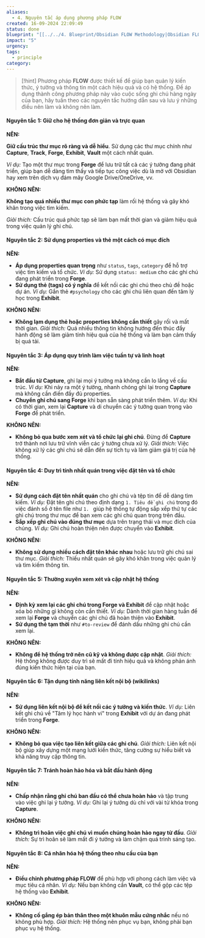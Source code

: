 ```yaml
---
aliases:
  - 4. Nguyên tắc áp dụng phương pháp FLOW
created: 16-09-2024 22:09:49
status: done
blueprint: "[[../../4. Blueprint/Obsidian FLOW Methodology|Obsidian FLOW Methodology]]"
impact: "5"
urgency: 
tags:
  - principle
category: 
---
```

> [!hint] Phương pháp **FLOW** được thiết kế để giúp bạn quản lý kiến thức, ý tưởng và thông tin một cách hiệu quả và có hệ thống. Để áp dụng thành công phương pháp này vào cuộc sống ghi chú hàng ngày của bạn, hãy tuân theo các nguyên tắc hướng dẫn sau và lưu ý những điều nên làm và không nên làm.
#### **Nguyên tắc 1: Giữ cho hệ thống đơn giản và trực quan**

**NÊN:**

**Giữ cấu trúc thư mục rõ ràng và dễ hiểu**. Sử dụng các thư mục chính như **Capture**, **Track**, **Forge**, **Exhibit**, **Vault** một cách nhất quán.

_Ví dụ:_ Tạo một thư mục trong **Forge** để lưu trữ tất cả các ý tưởng đang phát triển, giúp bạn dễ dàng tìm thấy và tiếp tục công việc dù là mở với Obsidian hay xem trên dịch vụ đám mây Google Drive/OneDrive, vv.

**KHÔNG NÊN:**

**Không tạo quá nhiều thư mục con phức tạp** làm rối hệ thống và gây khó khăn trong việc tìm kiếm.

_Giải thích:_ Cấu trúc quá phức tạp sẽ làm bạn mất thời gian và giảm hiệu quả trong việc quản lý ghi chú.
#### **Nguyên tắc 2: Sử dụng properties và thẻ một cách có mục đích**

**NÊN:**

- **Áp dụng properties quan trọng** như `status`, `tags`, `category` để hỗ trợ việc tìm kiếm và tổ chức.
    _Ví dụ:_ Sử dụng `status: medium` cho các ghi chú đang phát triển trong **Forge**.
- **Sử dụng thẻ (tags) có ý nghĩa** để kết nối các ghi chú theo chủ đề hoặc dự án.
    _Ví dụ:_ Gắn thẻ `#psychology` cho các ghi chú liên quan đến tâm lý học trong **Exhibit**.

**KHÔNG NÊN:**

- **Không lạm dụng thẻ hoặc properties không cần thiết** gây rối và mất thời gian.
    _Giải thích:_ Quá nhiều thông tin không hướng đến thúc đẩy hành động sẽ làm giảm tính hiệu quả của hệ thống và làm bạn cảm thấy bị quá tải.
#### **Nguyên tắc 3: Áp dụng quy trình làm việc tuần tự và linh hoạt**

**NÊN:**

- **Bắt đầu từ Capture**, ghi lại mọi ý tưởng mà không cần lo lắng về cấu trúc.
    _Ví dụ:_ Khi nảy ra một ý tưởng, nhanh chóng ghi lại trong **Capture** mà không cần điền đầy đủ properties.
- **Chuyển ghi chú sang Forge** khi bạn sẵn sàng phát triển thêm.
    _Ví dụ:_ Khi có thời gian, xem lại **Capture** và di chuyển các ý tưởng quan trọng vào **Forge** để phát triển.

**KHÔNG NÊN:**

- **Không bỏ qua bước xem xét và tổ chức lại ghi chú**. Đừng để **Capture** trở thành nơi lưu trữ vĩnh viễn các ý tưởng chưa xử lý.
    _Giải thích:_ Việc không xử lý các ghi chú sẽ dẫn đến sự tích tụ và làm giảm giá trị của hệ thống.
#### **Nguyên tắc 4: Duy trì tính nhất quán trong việc đặt tên và tổ chức**

**NÊN:**

- **Sử dụng cách đặt tên nhất quán** cho ghi chú và tệp tin để dễ dàng tìm kiếm.
    _Ví dụ:_ Đặt tên ghi chú theo định dạng `1. Tiêu đề ghi chú` trong đó việc đánh số ở tên file như `1. ` giúp hệ thống tự động sắp xếp thứ tự các ghi chú trong thư mục để bạn xem các ghi chú quan trọng trên đầu.
- **Sắp xếp ghi chú vào đúng thư mục** dựa trên trạng thái và mục đích của chúng.
    _Ví dụ:_ Ghi chú hoàn thiện nên được chuyển vào **Exhibit**.

**KHÔNG NÊN:**

- **Không sử dụng nhiều cách đặt tên khác nhau** hoặc lưu trữ ghi chú sai thư mục.
    _Giải thích:_ Thiếu nhất quán sẽ gây khó khăn trong việc quản lý và tìm kiếm thông tin.
#### **Nguyên tắc 5: Thường xuyên xem xét và cập nhật hệ thống**

**NÊN:**

- **Định kỳ xem lại các ghi chú trong Forge và Exhibit** để cập nhật hoặc xóa bỏ những gì không còn cần thiết.
    _Ví dụ:_ Dành thời gian hàng tuần để xem lại **Forge** và chuyển các ghi chú đã hoàn thiện vào **Exhibit**.
- **Sử dụng thẻ tạm thời** như `#to-review` để đánh dấu những ghi chú cần xem lại.

**KHÔNG NÊN:**

- **Không để hệ thống trở nên cũ kỹ và không được cập nhật**.
    _Giải thích:_ Hệ thống không được duy trì sẽ mất đi tính hiệu quả và không phản ánh đúng kiến thức hiện tại của bạn.
#### **Nguyên tắc 6: Tận dụng tính năng liên kết nội bộ (wikilinks)**

**NÊN:**

- **Sử dụng liên kết nội bộ để kết nối các ý tưởng và kiến thức**.
    _Ví dụ:_ Liên kết ghi chú về "Tâm lý học hành vi" trong **Exhibit** với dự án đang phát triển trong **Forge**.

**KHÔNG NÊN:**

- **Không bỏ qua việc tạo liên kết giữa các ghi chú**.
    _Giải thích:_ Liên kết nội bộ giúp xây dựng một mạng lưới kiến thức, tăng cường sự hiểu biết và khả năng truy cập thông tin.
#### **Nguyên tắc 7: Tránh hoàn hảo hóa và bắt đầu hành động**

**NÊN:**

- **Chấp nhận rằng ghi chú ban đầu có thể chưa hoàn hảo** và tập trung vào việc ghi lại ý tưởng.
    _Ví dụ:_ Ghi lại ý tưởng dù chỉ với vài từ khóa trong **Capture**.

**KHÔNG NÊN:**

- **Không trì hoãn việc ghi chú vì muốn chúng hoàn hảo ngay từ đầu**.
    _Giải thích:_ Sự trì hoãn sẽ làm mất đi ý tưởng và làm chậm quá trình sáng tạo.
#### **Nguyên tắc 8: Cá nhân hóa hệ thống theo nhu cầu của bạn**

**NÊN:**

- **Điều chỉnh phương pháp FLOW** để phù hợp với phong cách làm việc và mục tiêu cá nhân.
    _Ví dụ:_ Nếu bạn không cần **Vault**, có thể gộp các tệp hệ thống vào **Exhibit**.

**KHÔNG NÊN:**

- **Không cố gắng ép bản thân theo một khuôn mẫu cứng nhắc** nếu nó không phù hợp.
    _Giải thích:_ Hệ thống nên phục vụ bạn, không phải bạn phục vụ hệ thống.